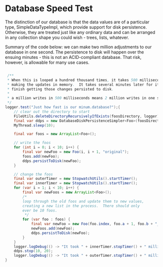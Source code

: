 Database Speed Test
===================

The distinction of our database is that the data values are of a particular type,
SimpleDataTypeImpl, which provide support for disk persistence.  Otherwise, they
are treated just like any ordinary data and can be arranged in any collection
shape you could wish - trees, lists, whatever.

Summary of the code below: we can make two million adjustments to our database in
one second.  The persistence to disk will happen over the ensuing minutes - this
is not an ACID-compliant database.  That risk, however, is allowable for many
use cases.

```java

 /**
 * When this is looped a hundred thousand times, it takes 500 milliseconds to finish
 * making the updates in memory.  It takes several minutes later for it to
 * finish getting those changes persisted to disk.
 *
 * a million writes in 500 milliseconds means 2 million writes in one sec.
 */
logger.test("Just how fast is our minum.database?");{
    // clear out the directory to start
    FileUtils.deleteDirectoryRecursivelyIfExists(foosDirectory, logger);
    final var ddps = new DatabaseDiskPersistenceSimpler<Foo>(foosDirectory, context);
    MyThread.sleep(10);

    final var foos = new ArrayList<Foo>();

    // write the foos
    for (int i = 0; i < 10; i++) {
        final var newFoo = new Foo(i, i + 1, "original");
        foos.add(newFoo);
        ddps.persistToDisk(newFoo);
    }

    // change the foos
    final var outerTimer = new StopwatchUtils().startTimer();
    final var innerTimer = new StopwatchUtils().startTimer();
    for (var i = 1; i < 10; i++) {
        final var newFoos = new ArrayList<Foo>();
        /*
        loop through the old foos and update them to new values,
        creating a new list in the process.  There should only
        ever be 10 foos.
         */
        for (var foo : foos) {
            final var newFoo = new Foo(foo.index, foo.a + 1, foo.b + "_updated");
            newFoos.add(newFoo);
            ddps.persistToDisk(newFoo);
        }
    }
    logger.logDebug(() -> "It took " + innerTimer.stopTimer() + " milliseconds to make the updates in memory");
    ddps.stop(10, 20);
    logger.logDebug(() -> "It took " + outerTimer.stopTimer() + " milliseconds to finish writing everything to disk");
}
```